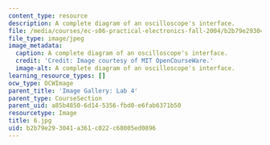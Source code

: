 ```yaml
---
content_type: resource
description: A complete diagram of an oscilloscope's interface.
file: /media/courses/ec-s06-practical-electronics-fall-2004/b2b79e293041a361c022c68005ed0896_6.jpg
file_type: image/jpeg
image_metadata:
  caption: A complete diagram of an oscilloscope's interface.
  credit: 'Credit: Image courtesy of MIT OpenCourseWare.'
  image-alt: A complete diagram of an oscilloscope's interface.
learning_resource_types: []
ocw_type: OCWImage
parent_title: 'Image Gallery: Lab 4'
parent_type: CourseSection
parent_uid: a85b4850-6d14-5356-fbd0-e6fab6371b50
resourcetype: Image
title: 6.jpg
uid: b2b79e29-3041-a361-c022-c68005ed0896
---
```

